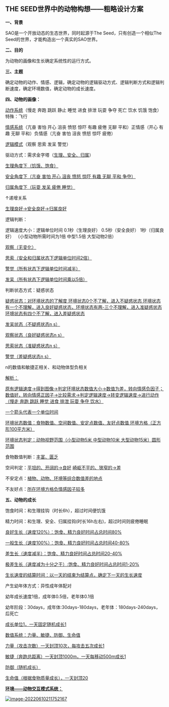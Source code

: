 ## THE SEED世界中的动物构想——粗略设计方案

**一、背景**

SAO是一个开放动态的生态世界，同时起源于The Seed，只有创造一个相似The Seed的世界，才能构造出一个真实的SAO世界。

**二、目的**

为动物的画像和生长确定系统性的运行方式。

**三、主题**

确定动物的动作、情感、逻辑，确定动物的逻辑驱动方式、逻辑判断方式和逻辑判断速度，确定环境数值，确定动物的成长速度。

**四、动物的画像：**

<u>动作系统</u>（慢走 奔跑 跳跃 静止 睡觉 进食 排泄 玩耍 争夺 死亡 饮水 饥饿 饱食） 特殊：飞行

<u>情感系统</u>（亢奋 害怕 开心 沮丧 愤怒 惊吓 有趣 疲倦 无聊 平和）正情感（开心 有趣 无聊 平和）负情感（亢奋 害怕 沮丧 愤怒 惊吓 疲倦）

<u>逻辑模式</u>（观察 思索 发呆 警觉）

 

驱动方式：需求金字塔（<u>生理、安全、归属</u>）

<u>生理角度下（饥饿、饱食）</u>

<u>安全角度下（亢奋 害怕 开心 沮丧 愤怒 惊吓 有趣 无聊 平和 争夺）</u>

<u>归属角度下（玩耍 发呆 疲倦 睡觉）</u>

↑递增关系

<u>生理良好→安全良好→归属良好</u>

逻辑判断：

  逻辑速度大小：逻辑单位时间 0.1秒（生理良好） 0.5秒（安全良好） 1秒（归属良好） （小型动物所需时间为1倍 中型1.5倍 大型动物2倍）

<u>观察（无变化）</u> 

<u>思索（安全和归属状态下逻辑单位时间2倍）</u>

<u>警觉（所有状态下逻辑单位时间减半）</u>

<u>发呆（所有状态下逻辑单位时间乘以5倍）</u>

判断状态方式：疑惑状态

<u>疑惑状态：对环境状态的了解度 环境状态0个不了解，进入不疑惑状态 环境状态有一个不理解，进入良好疑惑状态，环境状态有两-三个不理解，进入准疑惑状态 环境状态有四个不了解，进入差疑惑状态</u>

<u>发呆状态（不疑惑状态n s）</u>

<u>观察状态（良好疑惑状态n s）</u>

<u>思索状态（准疑惑状态n s）</u>

<u>警觉（差疑惑状态n s）</u>

n的数值和敏捷正相关、和动物体型负相关

<u>解析：</u>

<u>原有逻辑速度→得到图像→判定环境状态数值大小→数值为差，转向情感负因子；数值好，转向情感正因子→比较需求→判定逻辑速度→转变逻辑速度→进行动作（慢走 奔跑 跳跃 睡觉 进食 排泄 玩耍 争夺 饮水）</u>

<u>一个箭头代表一个单位时间</u>

<u>环境状态数值：食物数值、空间数值、安定点数值、友好点数值  环境方格（正方形100平方米）</u>

<u>环境状态判定：动物视野范围（小型动物5米 中型动物10米 大型动物15米）圆形范围</u>

食物数值判断：<u>丰富、匮乏</u> 

空间判定：<u>平坦的、开阔的→良好</u> <u>崎岖不平的、狭窄的→差</u>

不安定点：<u>植物、动物、环境等综合数值差的地点</u>

不友好点：<u>所在环境方格负情感因子较多</u>

**五、动物的成长**

饱食时间：和生理挂钩（时长6h），超过时间便饥饿

精力时间：和生理、安全、归属挂钩(时长16h左右)，超过时间则疲倦睡眠

<u>良好生长（速度120%）：饱食、精力良好时间占总时间80%</u>

<u>一般生长（速度100%）：饱食、精力良好时间占总时间40-80%</u>

<u>差生长（速度减半）：饱食、精力良好时间占总时间20-40%</u>

<u>极差生长（速度减为十分之于）:饱食、精力良好时间占总时间1-20%</u>

<u>生长速度的结算时间：以一天的结束为结算点，确定下一天的生长速度</u>

产生幼年体方式：异性成年体配对

幼年成长速度1倍，成年体0.5倍，老年体0.1倍

幼年阶段：30days，成年体:30days-180days，老年体：180days-240days，后死亡

<u>成长单位1，一天固定随机成长1</u>

<u>数值系统：力量、敏捷、防御、生命值</u>

<u>力量（攻击次数）一天封顶10次，每攻击五次成长1</u>

<u>敏捷（奔跑总距离）一天封顶1000m，一天每移动500m成长1</u>

<u>防御（随机成长）</u>

<u>生命值（根据食物质量成长），一天封顶20

**环境——动物交互模式系统：**

![image-20220610211752167](C:\Users\Administrator\AppData\Roaming\Typora\typora-user-images\image-20220610211752167.png)